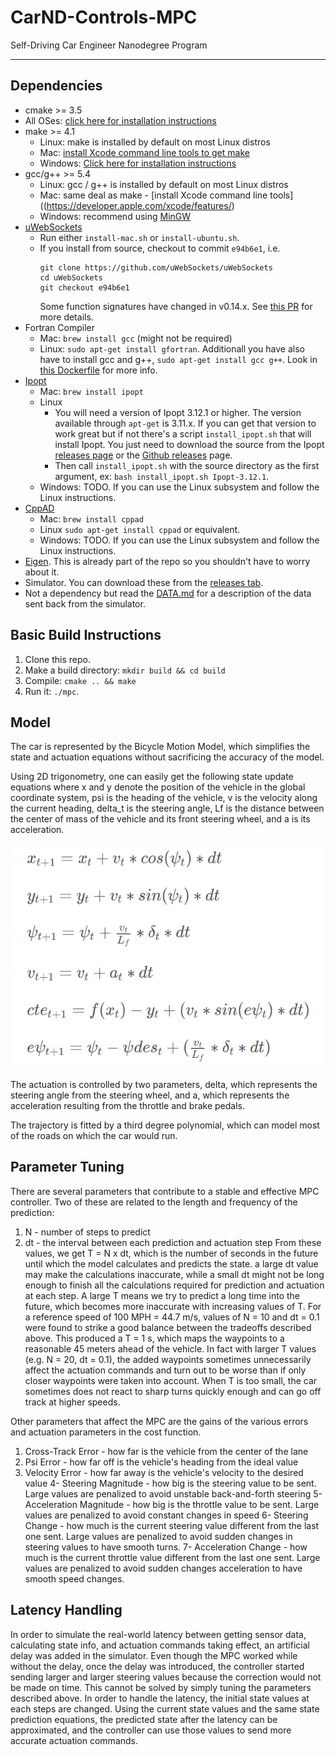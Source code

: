 # CarND-Controls-MPC
Self-Driving Car Engineer Nanodegree Program

---

## Dependencies

* cmake >= 3.5
 * All OSes: [click here for installation instructions](https://cmake.org/install/)
* make >= 4.1
  * Linux: make is installed by default on most Linux distros
  * Mac: [install Xcode command line tools to get make](https://developer.apple.com/xcode/features/)
  * Windows: [Click here for installation instructions](http://gnuwin32.sourceforge.net/packages/make.htm)
* gcc/g++ >= 5.4
  * Linux: gcc / g++ is installed by default on most Linux distros
  * Mac: same deal as make - [install Xcode command line tools]((https://developer.apple.com/xcode/features/)
  * Windows: recommend using [MinGW](http://www.mingw.org/)
* [uWebSockets](https://github.com/uWebSockets/uWebSockets)
  * Run either `install-mac.sh` or `install-ubuntu.sh`.
  * If you install from source, checkout to commit `e94b6e1`, i.e.
    ```
    git clone https://github.com/uWebSockets/uWebSockets 
    cd uWebSockets
    git checkout e94b6e1
    ```
    Some function signatures have changed in v0.14.x. See [this PR](https://github.com/udacity/CarND-MPC-Project/pull/3) for more details.
* Fortran Compiler
  * Mac: `brew install gcc` (might not be required)
  * Linux: `sudo apt-get install gfortran`. Additionall you have also have to install gcc and g++, `sudo apt-get install gcc g++`. Look in [this Dockerfile](https://github.com/udacity/CarND-MPC-Quizzes/blob/master/Dockerfile) for more info.
* [Ipopt](https://projects.coin-or.org/Ipopt)
  * Mac: `brew install ipopt`
  * Linux
    * You will need a version of Ipopt 3.12.1 or higher. The version available through `apt-get` is 3.11.x. If you can get that version to work great but if not there's a script `install_ipopt.sh` that will install Ipopt. You just need to download the source from the Ipopt [releases page](https://www.coin-or.org/download/source/Ipopt/) or the [Github releases](https://github.com/coin-or/Ipopt/releases) page.
    * Then call `install_ipopt.sh` with the source directory as the first argument, ex: `bash install_ipopt.sh Ipopt-3.12.1`. 
  * Windows: TODO. If you can use the Linux subsystem and follow the Linux instructions.
* [CppAD](https://www.coin-or.org/CppAD/)
  * Mac: `brew install cppad`
  * Linux `sudo apt-get install cppad` or equivalent.
  * Windows: TODO. If you can use the Linux subsystem and follow the Linux instructions.
* [Eigen](http://eigen.tuxfamily.org/index.php?title=Main_Page). This is already part of the repo so you shouldn't have to worry about it.
* Simulator. You can download these from the [releases tab](https://github.com/udacity/self-driving-car-sim/releases).
* Not a dependency but read the [DATA.md](./DATA.md) for a description of the data sent back from the simulator.


## Basic Build Instructions


1. Clone this repo.
2. Make a build directory: `mkdir build && cd build`
3. Compile: `cmake .. && make`
4. Run it: `./mpc`.

## Model

The car is represented by the Bicycle Motion Model, which simplifies the state and actuation equations without sacrificing the accuracy of the model.

Using 2D trigonometry, one can easily get the following state update equations where x and y denote the position of the vehicle in the global coordinate system, psi is the heading of the vehicle, v is the velocity along the current heading, delta_t is the steering angle, Lf is the distance between the center of mass of the vehicle and its front steering wheel, and a is its acceleration.

[updateEquations]: ./UpdateEquations.PNG "Update Equations"
![updateEquations][updateEquations]

The actuation is controlled by two parameters, delta, which represents the steering angle from the steering wheel, and a, which represents the acceleration resulting from the throttle and brake pedals.

The trajectory is fitted by a third degree polynomial, which can model most of the roads on which the car would run.

## Parameter Tuning
There are several parameters that contribute to a stable and effective MPC controller.
Two of these are related to the length and frequency of the prediction:
1. N - number of steps to predict
2. dt - the interval between each prediction and actuation step
From these values, we get T = N x dt, which is the number of seconds in the future until which the model calculates and predicts the state. a large dt value may make the calculations inaccurate, while a small dt might not be long enough to finish all the calculations required for prediction and actuation at each step. A large T means we try to predict a long time into the future, which becomes more inaccurate with increasing values of T.
For a reference speed of 100 MPH = 44.7 m/s, values of N = 10 and dt = 0.1 were found to strike a good balance between the tradeoffs described above. This produced a T = 1 s, which maps the waypoints to a reasonable 45 meters ahead of the vehicle. 
In fact with larger T values (e.g. N = 20, dt = 0.1), the added waypoints sometimes unnecessarily affect the actuation commands and turn out to be worse than if only closer waypoints were taken into account. When T is too small, the car sometimes does not react to sharp turns quickly enough and can go off track at higher speeds.

Other parameters that affect the MPC are the gains of the various errors and actuation parameters in the cost function.
1. Cross-Track Error - how far is the vehicle from the center of the lane
2. Psi Error - how far off is the vehicle's heading from the ideal value
3. Velocity Error - how far away is the vehicle's velocity to the desired value
4- Steering Magnitude - how big is the steering value to be sent. Large values are penalized to avoid unstable back-and-forth steering 
5- Acceleration Magnitude - how big is the throttle value to be sent. Large values are penalized to avoid constant changes in speed
6- Steering Change - how much is the current steering value different from the last one sent. Large values are penalized to avoid sudden changes in steering values to have smooth turns.
7- Acceleration Change - how much is the current throttle value different from the last one sent. Large values are penalized to avoid sudden changes acceleration to have smooth speed changes.

## Latency Handling
In order to simulate the real-world latency between getting sensor data, calculating state info, and actuation commands taking effect, an artificial delay was added in the simulator.
Even though the MPC worked while without the delay, once the delay was introduced, the controller started sending larger and larger steering values because the correction would not be made on time. This cannot be solved by simply tuning the parameters described above.
In order to handle the latency, the initial state values at each steps are changed. Using the current state values and the same state prediction equations, the predicted state after the latency can be approximated, and the controller can use those values to send more accurate actuation commands.
